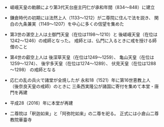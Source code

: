 - 嵯峨天皇の勅願により第3代天台座主円仁が承和年間（834～848）に建立

- 鎌倉時代の初期には法然上人（1133～1212）が二尊院に住んで法を説き、
関白の九条兼実（1149～1207）を中心に多くの信望を集めた

- 第3世の湛空上人は土御門天皇（在位は1198～1210）と
後嵯峨天皇（在位は1242～1246）の戒師となった。
戒師とは、仏門に入るときに戒を授ける師僧のこと

- 第4世の叡空上人は
後深草天皇（在位は1249～1259）、
亀山天皇（在位は1259～1274）、
後宇多天皇（在位は1274～1289）、
伏見天皇（在位は1288～1298）
の戒師となる

- 応仁の乱の兵火で諸堂が全焼したが
永和18（1521）年に第16世恵教上人（後奈良天皇の戒師）のときに
三条西実隆公が諸国に寄付を集めて本堂・唐門を再建

- 平成28（2016）年に本堂が再建

- 二尊院は「釈迦如来」と「阿弥陀如来」の二尊を祀る。
正式には小倉山二尊教院華臺寺